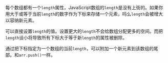 每个数组都有一个`length`属性，JavaScript数组的`length`是没有上街的。如果你用大于或等于当前`length`的数字作为下标来存储一个元素，吗么`length`会被增大以容纳新元素。

可以直接设置`length`的值。设置更大的`length`不会给数组分配更多的空间。而把`length`设小将导致所有下标大于等于新`length`的属性被删除。

通过把下标指定为一个数组的当前`length`，可以附加一个新元素到该数组的尾部。和`arr.push()`一样。

